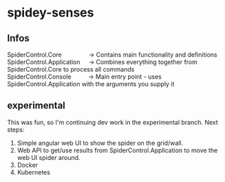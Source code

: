 ﻿# spidey-senses
## Infos
SpiderControl.Core&nbsp;&nbsp;&nbsp;&nbsp;&nbsp;&nbsp;&nbsp;&nbsp;&nbsp;&nbsp;&nbsp;&nbsp;&nbsp;&nbsp;&nbsp;&nbsp;-> Contains main functionality and definitions  
SpiderControl.Application&nbsp;&nbsp;&nbsp;&nbsp;&nbsp;-> Combines everything together from SpiderControl.Core to process all commands  
SpiderControl.Console&nbsp;&nbsp;&nbsp;&nbsp;&nbsp;&nbsp;&nbsp;&nbsp;&nbsp;&nbsp;-> Main entry point - uses SpiderControl.Application with the arguments you supply it  

## experimental
This was fun, so I'm continuing dev work in the experimental branch. Next steps:
1. Simple angular web UI to show the spider on the grid/wall.
2. Web API to get/use results from SpiderControl.Application to move the web UI spider around.
3. Docker
4. Kubernetes
